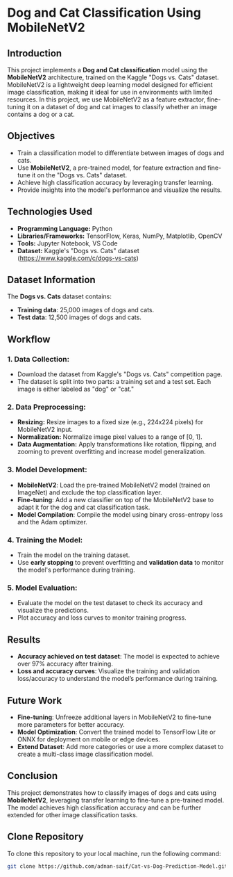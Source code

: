 # Dog and Cat Classification Using MobileNetV2

## Introduction
This project implements a **Dog and Cat classification** model using the **MobileNetV2** architecture, trained on the Kaggle "Dogs vs. Cats" dataset. MobileNetV2 is a lightweight deep learning model designed for efficient image classification, making it ideal for use in environments with limited resources. In this project, we use MobileNetV2 as a feature extractor, fine-tuning it on a dataset of dog and cat images to classify whether an image contains a dog or a cat.

## Objectives
- Train a classification model to differentiate between images of dogs and cats.
- Use **MobileNetV2**, a pre-trained model, for feature extraction and fine-tune it on the "Dogs vs. Cats" dataset.
- Achieve high classification accuracy by leveraging transfer learning.
- Provide insights into the model's performance and visualize the results.

## Technologies Used
- **Programming Language:** Python
- **Libraries/Frameworks:** TensorFlow, Keras, NumPy, Matplotlib, OpenCV
- **Tools:** Jupyter Notebook, VS Code
- **Dataset:** Kaggle's "Dogs vs. Cats" dataset (https://www.kaggle.com/c/dogs-vs-cats)

## Dataset Information
The **Dogs vs. Cats** dataset contains:
- **Training data**: 25,000 images of dogs and cats.
- **Test data**: 12,500 images of dogs and cats.


## Workflow

### 1. **Data Collection:**
   - Download the dataset from Kaggle's "Dogs vs. Cats" competition page.
   - The dataset is split into two parts: a training set and a test set. Each image is either labeled as "dog" or "cat."

### 2. **Data Preprocessing:**
   - **Resizing:** Resize images to a fixed size (e.g., 224x224 pixels) for MobileNetV2 input.
   - **Normalization:** Normalize image pixel values to a range of [0, 1].
   - **Data Augmentation:** Apply transformations like rotation, flipping, and zooming to prevent overfitting and increase model generalization.

### 3. **Model Development:**
   - **MobileNetV2**: Load the pre-trained MobileNetV2 model (trained on ImageNet) and exclude the top classification layer.
   - **Fine-tuning**: Add a new classifier on top of the MobileNetV2 base to adapt it for the dog and cat classification task.
   - **Model Compilation**: Compile the model using binary cross-entropy loss and the Adam optimizer.

### 4. **Training the Model:**
   - Train the model on the training dataset.
   - Use **early stopping** to prevent overfitting and **validation data** to monitor the model's performance during training.

### 5. **Model Evaluation:**
   - Evaluate the model on the test dataset to check its accuracy and visualize the predictions.
   - Plot accuracy and loss curves to monitor training progress.

## Results
- **Accuracy achieved on test dataset**: The model is expected to achieve over 97% accuracy after training.
- **Loss and accuracy curves**: Visualize the training and validation loss/accuracy to understand the model’s performance during training.

## Future Work
- **Fine-tuning**: Unfreeze additional layers in MobileNetV2 to fine-tune more parameters for better accuracy.
- **Model Optimization**: Convert the trained model to TensorFlow Lite or ONNX for deployment on mobile or edge devices.
- **Extend Dataset**: Add more categories or use a more complex dataset to create a multi-class image classification model.

## Conclusion
This project demonstrates how to classify images of dogs and cats using **MobileNetV2**, leveraging transfer learning to fine-tune a pre-trained model. The model achieves high classification accuracy and can be further extended for other image classification tasks.

## Clone Repository

To clone this repository to your local machine, run the following command:

```bash
git clone https://github.com/adnan-saif/Cat-vs-Dog-Prediction-Model.git
